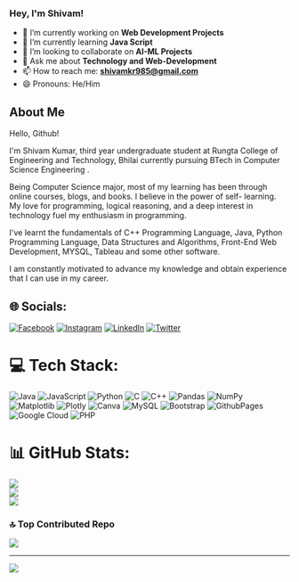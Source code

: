 ### Hey, I'm Shivam!

- 🔭 I’m currently working on **Web Development Projects**
- 🌱 I’m currently learning **Java Script**
- 👯 I’m looking to collaborate on **AI-ML Projects**
- 💬 Ask me about **Technology and Web-Development**
- 📫 How to reach me: **shivamkr985@gmail.com**
- 😄 Pronouns: He/Him

## About Me
Hello, Github!

I'm Shivam Kumar, third year undergraduate student at Rungta College of Engineering and Technology, Bhilai currently pursuing BTech in Computer Science Engineering .

Being Computer Science major, most of my learning has been through online courses, blogs, and books. I believe in the power of self- learning. My love for programming, logical reasoning, and a deep interest in technology fuel my enthusiasm in programming.

I've learnt the fundamentals of C++ Programming Language, Java, Python Programming Language, Data Structures and Algorithms, Front-End Web Development, MYSQL, Tableau and some other software.

I am constantly motivated to advance my knowledge and obtain experience that I can use in my career.

## 🌐 Socials:
[![Facebook](https://img.shields.io/badge/Facebook-%231877F2.svg?logo=Facebook&logoColor=white)](https://facebook.com/facebook.com/shivambhagattt) [![Instagram](https://img.shields.io/badge/Instagram-%23E4405F.svg?logo=Instagram&logoColor=white)](https://instagram.com/instagram.com/shivambhagattt) [![LinkedIn](https://img.shields.io/badge/LinkedIn-%230077B5.svg?logo=linkedin&logoColor=white)](https://linkedin.com/in/linkedin.com/in/shivambhagatt) [![Twitter](https://img.shields.io/badge/Twitter-%231DA1F2.svg?logo=Twitter&logoColor=white)](https://twitter.com/x.com/shivamcodesigns) 

# 💻 Tech Stack:
![Java](https://img.shields.io/badge/java-%23ED8B00.svg?style=for-the-badge&logo=openjdk&logoColor=white) ![JavaScript](https://img.shields.io/badge/javascript-%23323330.svg?style=for-the-badge&logo=javascript&logoColor=%23F7DF1E) ![Python](https://img.shields.io/badge/python-3670A0?style=for-the-badge&logo=python&logoColor=ffdd54) ![C](https://img.shields.io/badge/c-%2300599C.svg?style=for-the-badge&logo=c&logoColor=white) ![C++](https://img.shields.io/badge/c++-%2300599C.svg?style=for-the-badge&logo=c%2B%2B&logoColor=white) ![Pandas](https://img.shields.io/badge/pandas-%23150458.svg?style=for-the-badge&logo=pandas&logoColor=white) ![NumPy](https://img.shields.io/badge/numpy-%23013243.svg?style=for-the-badge&logo=numpy&logoColor=white) ![Matplotlib](https://img.shields.io/badge/Matplotlib-%23ffffff.svg?style=for-the-badge&logo=Matplotlib&logoColor=black) ![Plotly](https://img.shields.io/badge/Plotly-%233F4F75.svg?style=for-the-badge&logo=plotly&logoColor=white) ![Canva](https://img.shields.io/badge/Canva-%2300C4CC.svg?style=for-the-badge&logo=Canva&logoColor=white) ![MySQL](https://img.shields.io/badge/mysql-%2300000f.svg?style=for-the-badge&logo=mysql&logoColor=white) ![Bootstrap](https://img.shields.io/badge/bootstrap-%238511FA.svg?style=for-the-badge&logo=bootstrap&logoColor=white) ![GithubPages](https://img.shields.io/badge/github%20pages-121013?style=for-the-badge&logo=github&logoColor=white) ![Google Cloud](https://img.shields.io/badge/GoogleCloud-%234285F4.svg?style=for-the-badge&logo=google-cloud&logoColor=white) ![PHP](https://img.shields.io/badge/php-%23777BB4.svg?style=for-the-badge&logo=php&logoColor=white)
# 📊 GitHub Stats:
![](https://github-readme-stats.vercel.app/api?username=shivambhagatt&theme=default&hide_border=false&include_all_commits=true&count_private=false)<br/>
![](https://github-readme-streak-stats.herokuapp.com/?user=shivambhagatt&theme=default&hide_border=false)<br/>
![](https://github-readme-stats.vercel.app/api/top-langs/?username=shivambhagatt&theme=default&hide_border=false&include_all_commits=true&count_private=false&layout=compact)

### 🔝 Top Contributed Repo
![](https://github-contributor-stats.vercel.app/api?username=shivambhagatt&limit=5&theme=dark&combine_all_yearly_contributions=true)

---
[![](https://visitcount.itsvg.in/api?id=shivambhagatt&icon=2&color=0)](https://visitcount.itsvg.in)

<!-- Proudly created with GPRM ( https://gprm.itsvg.in ) -->
